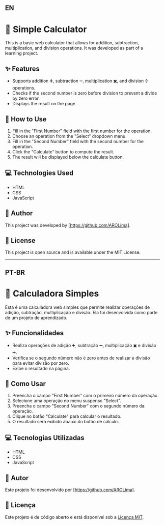 ## EN

# 🧮 Simple Calculator
This is a basic web calculator that allows for addition, subtraction, multiplication, and division operations. It was developed as part of a learning project.

## ✨ Features
- Supports addition ➕, subtraction ➖, multiplication ✖️, and division ➗ operations.
- Checks if the second number is zero before division to prevent a divide by zero error.
- Displays the result on the page.

## 🚀 How to Use
1. Fill in the "First Number" field with the first number for the operation.
2. Choose an operation from the "Select" dropdown menu.
3. Fill in the "Second Number" field with the second number for the operation.
4. Click the "Calculate" button to compute the result.
5. The result will be displayed below the calculate button.

## 💻 Technologies Used
- HTML
- CSS
- JavaScript

## 👤 Author
This project was developed by [https://github.com/AROLima].

## 📜 License
This project is open source and is available under the MIT License.

---

## PT-BR

# 🧮 Calculadora Simples

Esta é uma calculadora web simples que permite realizar operações de adição, subtração, multiplicação e divisão. Ela foi desenvolvida como parte de um projeto de aprendizado.

## ✨ Funcionalidades

- Realiza operações de adição ➕, subtração ➖, multiplicação ✖️ e divisão ➗.
- Verifica se o segundo número não é zero antes de realizar a divisão para evitar divisão por zero.
- Exibe o resultado na página.

## 🚀 Como Usar

1. Preencha o campo "First Number" com o primeiro número da operação.
2. Selecione uma operação no menu suspenso "Select".
3. Preencha o campo "Second Number" com o segundo número da operação.
4. Clique no botão "Calculate" para calcular o resultado.
5. O resultado será exibido abaixo do botão de cálculo.

## 💻 Tecnologias Utilizadas

- HTML
- CSS
- JavaScript

## 👤 Autor

Este projeto foi desenvolvido por [https://github.com/AROLima].

## 📜 Licença

Este projeto é de código aberto e está disponível sob a [Licença MIT](LICENSE).


